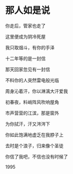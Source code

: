    

# 那人如是说

你走后，管家也走了

这里便成为阴冷死屋

我只取烟斗，有你的手泽

十二年等的是一封信

那天回家忽见有一封信

不料你的人突然雷电般光临

周身沁着汗，你以淋漓大汗爱我

初春夜，料峭阵风吹响屋角

市声营营的江滨，那是窗外

为你拭汗，汗又涔涔下

你如此饱满地虚乏在我脖子上

去时是个浪子，归来像个圣徒

你信了我吧，不信也没有时候了

1995